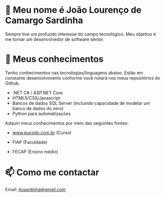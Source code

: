 # 👋 Meu nome é João Lourenço de Camargo Sardinha

Sempre tive um profundo interesse do campo tecnológico. Meu objetivo é me tornar um desenvolvedor de software sênior.

# 👀 Meus conhecimentos

Tenho conhecimentos nas tecnologias/linguagens abaixo. Estão em constante desenvolvimento conforme você notará nos meus repositórios do Github.

* .NET C# / ASP.NET Core
* HTML5/CSS/Javascript
* Bancos de dados SQL Server (incluindo capacidade de modelar um banco de dados do zero)
* Python para automatizações 

Adquiri  meus conhecimentos por meio das seguintes fontes: 

 - www.eucodo.com.br (Curso)
   
 - FIAP (Faculdade)
   
 - FECAP (Ensino médio)



# 📫 Como me contactar

Email: jlcsardinha@gmail.com
